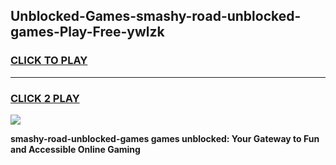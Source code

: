 
## Unblocked-Games-smashy-road-unblocked-games-Play-Free-ywlzk
<h3>
<a href="https://premium76.site?title=smashy-road-unblocked-games&ref=23A">CLICK TO PLAY</a></h3>
<hr>

<h3>
<a href="https://premium76.site?title=smashy-road-unblocked-games&ref=23A">CLICK 2 PLAY</a>
  
</h3>

<a href="https://premium76.site?title=smashy-road-unblocked-games&ref=23A"><img src="https://clearcache.store/games.png"></a>


**smashy-road-unblocked-games games unblocked: Your Gateway to Fun and Accessible Online Gaming**
